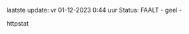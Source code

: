 laatste update: 
vr 01-12-2023  0:44   uur 
Status: FAALT - geel - 
<div class="service Y">httpstat</div>